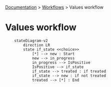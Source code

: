[Documentation](../README.md) > [Workflows](README.md) > Values workflow

# Values workflow

```mermaid
	stateDiagram-v2
		direction LR
		state if_state <<choice>>
			[*] --> new : Start
			new --> in_progress
			in_progress --> IsPositive
			IsPositive --> if_state
			if_state --> treated : if treated
			if_state --> new : if not treated
			treated --> [*] : End
```